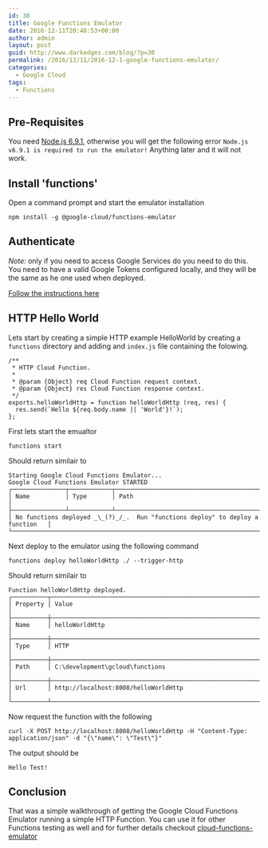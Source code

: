 ```yaml
---
id: 30
title: Google Functions Emulator
date: 2016-12-11T20:48:53+00:00
author: admin
layout: post
guid: http://www.darkedges.com/blog/?p=30
permalink: /2016/12/11/2016-12-1-google-functions-emulator/
categories:
  - Google Cloud
tags:
  - Functions
---
```


## Pre-Requisites
You need [Node.js 6.9.1](https://nodejs.org/dist/v6.9.1/node-v6.9.1-x64.msi), otherwise you will get the following error
`Node.js v6.9.1 is required to run the emulator!`
Anything later and it will not work.

## Install 'functions'
Open a command prompt and start the emulator installation

    npm install -g @google-cloud/functions-emulator


## Authenticate 
*Note:* only if you need to access Google Services do you need to do this.
You need to have a valid Google Tokens configured locally, and they will be the same as he one used when deployed.

[Follow the instructions here](https://github.com/GoogleCloudPlatform/cloud-functions-emulator/blob/master/README.md#authentication)

## HTTP Hello World 
Lets start by creating a simple HTTP example HelloWorld by creating a `functions` directory and adding and `index.js`
file containing the folowing.

```
/**
 * HTTP Cloud Function.
 *
 * @param {Object} req Cloud Function request context.
 * @param {Object} res Cloud Function response context.
 */
exports.helloWorldHttp = function helloWorldHttp (req, res) {
  res.send(`Hello ${req.body.name || 'World'}!`);
};
```

First lets start the emualtor

    functions start

Should return similair to

```
Starting Google Cloud Functions Emulator...
Google Cloud Functions Emulator STARTED
┌───────────────┬────────────┬────────────────────────────────────────────────────┐
│ Name          │ Type       │ Path                                               │
├───────────────┴────────────┴────────────────────────────────────────────────────┤
│ No functions deployed _\_(?)_/_.  Run "functions deploy" to deploy a function   │
└─────────────────────────────────────────────────────────────────────────────────┘
```

Next deploy to the emulator using the following command

    functions deploy helloWorldHttp ./ --trigger-http

Should return similair to

```
Function helloWorldHttp deployed.
┌──────────┬──────────────────────────────────────────────────────────────────────┐
│ Property │ Value                                                                │
├──────────┼──────────────────────────────────────────────────────────────────────┤
│ Name     │ helloWorldHttp                                                       │
├──────────┼──────────────────────────────────────────────────────────────────────┤
│ Type     │ HTTP                                                                 │
├──────────┼──────────────────────────────────────────────────────────────────────┤
│ Path     │ C:\development\gcloud\functions                                      │
├──────────┼──────────────────────────────────────────────────────────────────────┤
│ Url      │ http://localhost:8008/helloWorldHttp                                 │
└──────────┴──────────────────────────────────────────────────────────────────────┘
```

Now request the function with the following

    curl -X POST http://localhost:8008/helloWorldHttp -H "Content-Type: application/json" -d "{\"name\": \"Test\"}"

The output should be

    Hello Test!

## Conclusion
That was a simple walkthrough of getting the Google Cloud Functions Emulator running a simple HTTP Function. You can
use it for other Functions testing as well and for further details checkout [cloud-functions-emulator](https://github.com/GoogleCloudPlatform/cloud-functions-emulator)
